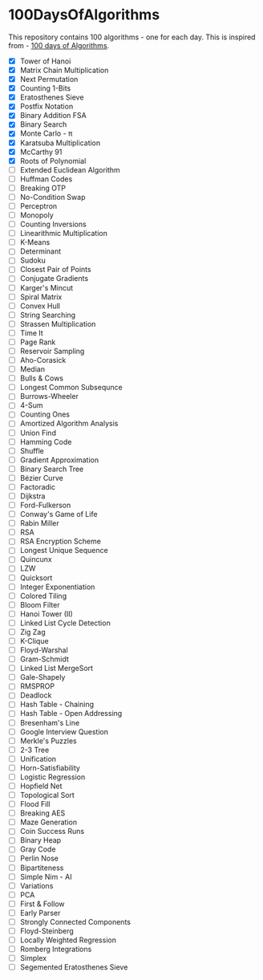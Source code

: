 # 100DaysOfAlgorithms

This repository contains 100 algorithms - one for each day. This is inspired from - [100 days of Algorithms](https://medium.com/100-days-of-algorithms).

- [x] Tower of Hanoi
- [x] Matrix Chain Multiplication
- [x] Next Permutation
- [x] Counting 1-Bits
- [x] Eratosthenes Sieve
- [x] Postfix Notation
- [x] Binary Addition FSA
- [x] Binary Search
- [x] Monte Carlo - π
- [x] Karatsuba Multiplication
- [x] McCarthy 91
- [x] Roots of Polynomial
- [ ] Extended Euclidean Algorithm
- [ ] Huffman Codes
- [ ] Breaking OTP
- [ ] No-Condition Swap
- [ ] Perceptron
- [ ] Monopoly
- [ ] Counting Inversions
- [ ] Linearithmic Multiplication
- [ ] K-Means
- [ ] Determinant
- [ ] Sudoku
- [ ] Closest Pair of Points
- [ ] Conjugate Gradients
- [ ] Karger's Mincut
- [ ] Spiral Matrix
- [ ] Convex Hull
- [ ] String Searching
- [ ] Strassen Multiplication
- [ ] Time It
- [ ] Page Rank
- [ ] Reservoir Sampling
- [ ] Aho-Corasick
- [ ] Median
- [ ] Bulls & Cows
- [ ] Longest Common Subsequnce
- [ ] Burrows-Wheeler
- [ ] 4-Sum
- [ ] Counting Ones
- [ ] Amortized Algorithm Analysis
- [ ] Union Find
- [ ] Hamming Code
- [ ] Shuffle
- [ ] Gradient Approximation
- [ ] Binary Search Tree
- [ ] Bézier Curve
- [ ] Factoradic
- [ ] Dijkstra
- [ ] Ford-Fulkerson
- [ ] Conway's Game of Life
- [ ] Rabin Miller
- [ ] RSA
- [ ] RSA Encryption Scheme
- [ ] Longest Unique Sequence
- [ ] Quincunx
- [ ] LZW
- [ ] Quicksort
- [ ] Integer Exponentiation
- [ ] Colored Tiling
- [ ] Bloom Filter
- [ ] Hanoi Tower (II)
- [ ] Linked List Cycle Detection
- [ ] Zig Zag
- [ ] K-Clique
- [ ] Floyd-Warshal
- [ ] Gram-Schmidt
- [ ] Linked List MergeSort
- [ ] Gale-Shapely
- [ ] RMSPROP
- [ ] Deadlock
- [ ] Hash Table - Chaining
- [ ] Hash Table - Open Addressing
- [ ] Bresenham's Line
- [ ] Google Interview Question
- [ ] Merkle's Puzzles
- [ ] 2-3 Tree
- [ ] Unification
- [ ] Horn-Satisfiability
- [ ] Logistic Regression
- [ ] Hopfield Net
- [ ] Topological Sort
- [ ] Flood Fill
- [ ] Breaking AES
- [ ] Maze Generation
- [ ] Coin Success Runs
- [ ] Binary Heap
- [ ] Gray Code
- [ ] Perlin Nose
- [ ] Bipartiteness
- [ ] Simple Nim - AI
- [ ] Variations
- [ ] PCA
- [ ] First & Follow
- [ ] Early Parser
- [ ] Strongly Connected Components
- [ ] Floyd-Steinberg
- [ ] Locally Weighted Regression
- [ ] Romberg Integrations
- [ ] Simplex
- [ ] Segemented Eratosthenes Sieve